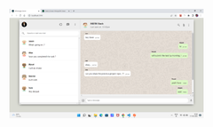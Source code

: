 <p align="center">
  <img src="whatsapp-mern/public/whatsapp.png" width="350" title="whatsapp">
   
</p>
